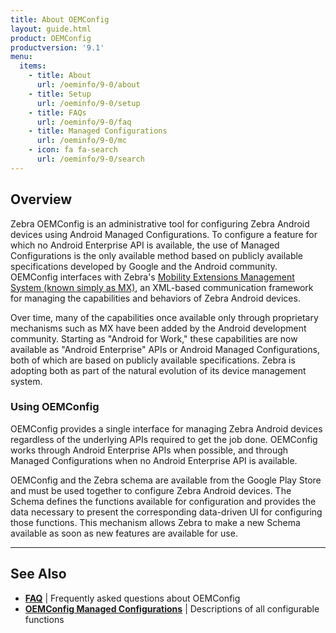 ```yaml
---
title: About OEMConfig
layout: guide.html
product: OEMConfig
productversion: '9.1'
menu:
  items:
    - title: About
      url: /oeminfo/9-0/about
    - title: Setup
      url: /oeminfo/9-0/setup
    - title: FAQs
      url: /oeminfo/9-0/faq
    - title: Managed Configurations
      url: /oeminfo/9-0/mc
    - icon: fa fa-search
      url: /oeminfo/9-0/search
---
```


## Overview

Zebra OEMConfig is an administrative tool for configuring Zebra Android devices using Android Managed Configurations. To configure a feature for which no Android Enterprise API is available, the use of Managed Configurations is the only available method based on publicly available specifications developed by Google and the Android community. OEMConfig interfaces with Zebra's [Mobility Extensions Management System (known simply as MX)](/mx/overview), an XML-based communication framework for managing the capabilities and behaviors of Zebra Android devices. 

Over time, many of the capabilities once available only through proprietary mechanisms such as MX have been added by the Android development community. Starting as "Android for Work," these capabilities are now available as "Android Enterprise" APIs or Android Managed Configurations, both of which are based on publicly available specifications. Zebra is adopting both as part of the natural evolution of its device management system. 

### Using OEMConfig

OEMConfig provides a single interface for managing Zebra Android devices regardless of the underlying APIs required to get the job done. OEMConfig works through Android Enterprise APIs when possible, and through Managed Configurations when no Android Enterprise API is available. 

OEMConfig and the Zebra schema are available from the Google Play Store and must be used together to configure Zebra Android devices. The Schema defines the functions available for configuration and provides the data necessary to present the corresponding data-driven UI for configuring those functions. This mechanism allows Zebra to make a new Schema available as soon as new features are available for use. 

-----

## See Also

* **[FAQ](../faq)** | Frequently asked questions about OEMConfig 
* **[OEMConfig Managed Configurations](../mc)** | Descriptions of all configurable functions

<!-- 

**Managed Configurations can**:

* Be defined and published by any application developer. 
* Be used by an app to configure its own settings. 
* Be used by an EMM agent **<u>to configure device settings</u>**. 
* Be discovered and acted upon by an EMM agent or server.
* Be used by an EMM Server through its EMM agent and a data-driven UI.


**<u>The major advantage of the [AEDO+ZMC](../port/#unsigneddodaagentzmc) method is universality</u>; it allows a single agent to work with <u>any</u> Android device in the future**, regardless of brand. In the past, EMM vendors were required to develop and maintain multiple agents to support the proprietary management mechanisms required for each brand of device they chose to target. 

<img alt="image" style="height:350px" src="../port/timeline.jpg"/>
_Click image to enlarge_. 
<br>

> **IMPORTANT NOTES**: <br>
* **Zebra devices running Android 7.x Nougat and 8.x Oreo support DA <u>and</u> DO agents**.
* **Agents for Oreo (and later) must be <u>unsigned</u>**; Zebra devices running Android 8.x and later do not support signed agents.
> * Porting options described in the EMMTK include features implemented in [MX 8.1 and MX 8.2](/mx) ([See function map](../functionmap)).
> * **Support for MX ends with Android 9.x Pie**; devices running Android Pie must use [unsigned DO/DA+ZMC](../port/#unsigneddodaagentzmc) agents.

MAYBE: 
Since the release of Android Enterprise, capabilities once accessible only through MX can now be controlled by an agent designated as a "Android Enterprise Device Owner" (AEDO) using standardized Android APIs. Functions not configurable through an Android API can be handled using OEMConfig, which interfaces with MX through the Android Managed Configuration mechanism. 

-->

